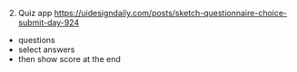 2. Quiz app
   https://uidesigndaily.com/posts/sketch-questionnaire-choice-submit-day-924

- questions
- select answers
- then show score at the end
